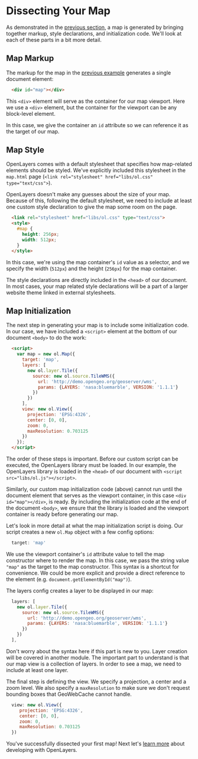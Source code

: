 # Dissecting Your Map

As demonstrated in the [previous section](./map.md), a map is generated by bringing together markup, style declarations, and initialization code. We'll look at each of these parts in a bit more detail.

## Map Markup

The markup for the map in the [previous example](./map.md) generates a single document element:

```html
  <div id="map"></div>
```

This `<div>` element will serve as the container for our map viewport. Here we use a `<div>` element, but the container for the viewport can be any block-level element.

In this case, we give the container an `id` attribute so we can reference it as the target of our map.

## Map Style

OpenLayers comes with a default stylesheet that specifies how map-related elements should be styled. We've explicitly included this stylesheet in the `map.html` page (`<link rel="stylesheet" href="libs/ol.css" type="text/css">`).

OpenLayers doesn't make any guesses about the size of your map. Because of this, following the default stylesheet, we need to include at least one custom style declaration to give the map some room on the page.

```html
  <link rel="stylesheet" href="libs/ol.css" type="text/css">
  <style>
    #map {
      height: 256px;
      width: 512px;
    }
  </style>
```

In this case, we're using the map container's `id` value as a selector, and we specify the width (`512px`) and the height (`256px`) for the map container.

The style declarations are directly included in the `<head>` of our document. In most cases, your map related style declarations will be a part of a larger website theme linked in external stylesheets.

## Map Initialization

The next step in generating your map is to include some initialization code. In our case, we have included a `<script>` element at the bottom of our document `<body>` to do the work:

```html
  <script>
    var map = new ol.Map({
      target: 'map',
      layers: [
        new ol.layer.Tile({
          source: new ol.source.TileWMS({
            url: 'http://demo.opengeo.org/geoserver/wms',
            params: {LAYERS: 'nasa:bluemarble', VERSION: '1.1.1'}
          })
        })
      ],
      view: new ol.View({
        projection: 'EPSG:4326',
        center: [0, 0],
        zoom: 0,
        maxResolution: 0.703125
      })
    });
  </script>
```

The order of these steps is important. Before our custom script can be executed, the OpenLayers library must be loaded. In our example, the OpenLayers library is loaded in the `<head>` of our document with `<script src="libs/ol.js"></script>`.

Similarly, our custom map initialization code (above) cannot run until the document element that serves as the viewport container, in this case `<div id="map"></div>`, is ready. By including the initialization code at the end of the document `<body>`, we ensure that the library is loaded and the viewport container is ready before generating our map.

Let's look in more detail at what the map initialization script is doing. Our script creates a new `ol.Map` object with a few config options:

```js
  target: 'map'
```

We use the viewport container's `id` attribute value to tell the map constructor where to render the map. In this case, we pass the string value `"map"` as the target to the map constructor. This syntax is a shortcut for convenience. We could be more explicit and provide a direct reference to the element (e.g. `document.getElementById("map")`).


The layers config creates a layer to be displayed in our map:

```js
  layers: [
    new ol.layer.Tile({
      source: new ol.source.TileWMS({
        url: 'http://demo.opengeo.org/geoserver/wms',
        params: {LAYERS: 'nasa:bluemarble', VERSION: '1.1.1'}
      })
    })
  ],
```

Don't worry about the syntax here if this part is new to you. Layer creation will be covered in another module. The important part to understand is that our map view is a collection of layers. In order to see a map, we need to include at least one layer.

The final step is defining the view. We specify a projection, a center and a zoom level. We also specify a `maxResolution` to make sure we don't request bounding boxes that GeoWebCache cannot handle.

```js
  view: new ol.View({
     projection: 'EPSG:4326',
     center: [0, 0],
     zoom: 0,
     maxResolution: 0.703125
  })
```

You've successfully dissected your first map! Next let's [learn more](./resources.md) about developing with OpenLayers.
